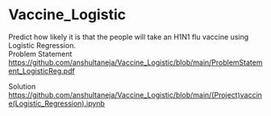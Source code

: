 # Vaccine_Logistic
Predict how likely it is that the people will take an H1N1 flu vaccine using Logistic Regression.
<br>
Problem Statement
https://github.com/anshultaneja/Vaccine_Logistic/blob/main/ProblemStatement_LogisticReg.pdf

Solution
https://github.com/anshultaneja/Vaccine_Logistic/blob/main/(Project)vaccine(Logistic_Regression).ipynb
